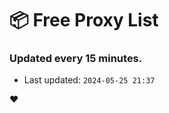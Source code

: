 # :package: Free Proxy List
### Updated every 15 minutes.

- Last updated: `2024-05-25 21:37`

:heart:
